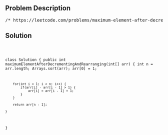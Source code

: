 <!--
<style>
  body { font-family: Arial, sans-serif; }
  .container { max-width: 700px; margin: 0 auto; padding: 10px; }
  .comment-block { background-color: #f9f9f9; padding: 10px; border-left: 5px solid #ccc; overflow-wrap: break-word; white-space: pre-wrap; }
  .code-block { background-color: #f4f4f4; padding: 10px; border: 1px solid #ddd; overflow-wrap: break-word; white-space: pre-wrap; }
</style>
-->

<div class='container'>
<h2>Problem Description</h2>
<div class='comment-block'>
<pre>
/* https://leetcode.com/problems/maximum-element-after-decreasing-and-rearranging/1846. Maximum Element After Decreasing and RearrangingYou are given an array of positive integers arr.Perform some operations (possibly none) on arr so that it satisfies these conditions:The value of the first element in arr must be 1.The absolute difference between any 2 adjacent elements must be less than or equal to 1.In other words, abs(arr[i] - arr[i - 1]) <= 1 for each i where1 <= i < arr.length (0-indexed). abs(x) is the absolute value of x.There are 2 types of operations that you can perform any number of times:Decrease the value of any element of arr to a smaller positive integer.Rearrange the elements of arr to be in any order.Return the maximum possible value of an element in arr after performing the operationsto satisfy the conditions.Example 1:Input: arr = [2,2,1,2,1]Output: 2Explanation:We can satisfy the conditions by rearranging arr so it becomes [1,2,2,2,1].The largest element in arr is 2.Example 2:Input: arr = [100,1,1000]Output: 3Explanation:One possible way to satisfy the conditions is by doing the following:1. Rearrange arr so it becomes [1,100,1000].2. Decrease the value of the second element to 2.3. Decrease the value of the third element to 3.Now arr = [1,2,3], which satisfies the conditions.The largest element in arr is 3.Example 3:Input: arr = [1,2,3,4,5]Output: 5Explanation: The array already satisfies the conditions, and the largest element is 5.Constraints:1 <= arr.length <= 1051 <= arr[i] <= 109*/</pre>
</div>

<h2>Solution</h2>
<div class='code-block'>
<pre><code class='language-java'>

class Solution {
    public int maximumElementAfterDecrementingAndRearranging(int[] arr) {
        int n = arr.length;
        Arrays.sort(arr);
        arr[0] = 1;

        for(int i = 1; i < n; i++) {
            if(arr[i] - arr[i - 1] > 1) {
                arr[i] = arr[i - 1] + 1;
            }
        }

        return arr[n - 1];
        
    }
}</code></pre>
</div>
</div>
